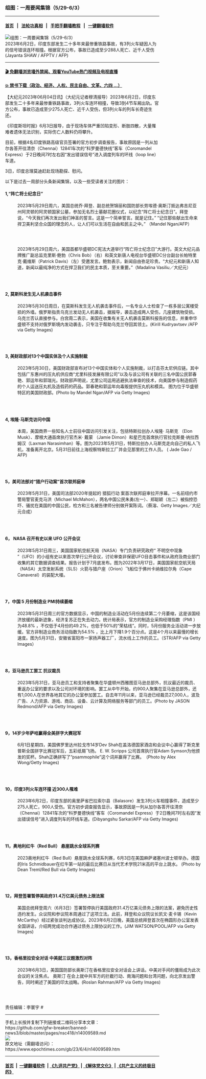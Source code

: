 ### 组图：一周要闻集锦（5/29-6/3）
------------------------

#### [首页](https://github.com/gfw-breaker/banned-news3/blob/master/README.md) &nbsp;&nbsp;|&nbsp;&nbsp; [法轮功真相](https://github.com/begood0513/basic/blob/master/README.md)  &nbsp;&nbsp;|&nbsp;&nbsp; [手把手翻墙教程](https://github.com/gfw-breaker/guides/wiki)  &nbsp;&nbsp;|&nbsp;&nbsp; [一键翻墙软件](https://github.com/gfw-breaker/nogfw/blob/master/README.md)  



<div><img alt="组图：一周要闻集锦（5/29-6/3）" class="attachment-djy_600_400 size-djy_600_400 wp-post-image" src="https://i.epochtimes.com/assets/uploads/2023/06/id14009811-GettyImages-1258390591-600x400.jpg"/>
<div class="caption">
 2023年6月2日，印度东部发生二十多年来最惨重铁路事故，有3列火车疑因人为的信号错误连环相撞。根据官方公布，事故已造成至少288人死亡、近千人受伤 (Jayanta SHAW / AFPTV / AFP)
</div></div><hr/>

#### [ 🎬  免翻墙浏览墙外禁闻、观看YouTube热门视频及电视直播](https://github.com/gfw-breaker/HelloWorld)

#### [ 💥  禁书下载（政治、经济、人权、民主自由、文革、六四 ...）](https://github.com/gfw-breaker/books/blob/master/README.md)

<div><p>
 【大纪元2023年06月04日讯】（大纪元记者穆清报导）2023年6月2日，印度东部发生二十多年来最惨重铁路事故，3列火车连环相撞，导致3到4节车厢出轨。官方公布，事故已造成至少275人死亡、近千人受伤，但3列火车的列车长奇迹生还。
</p>
<p>
 《印度斯坦时报》6月3日报导，由于现场车体严重凹陷变形、断肢四散，大量罹难者遗体无法识别，实际伤亡人数料仍将攀升。
</p>
<p>
 目前，根据4名印度铁路高级官员签署的官方初步调查报告，事故原因是一列从加尔各答开往清奈（Chennai）12841车次的“科罗曼德快线”客车（Coromandel Express）于2日晚间7时左右因“发出错误信号”进入调度列车的环线（loop line）车道。
</p>
<p>
 3日，印度总理莫迪赶赴现场勘探、慰问。
</p>
<p>
 以下是过去一周部分头条新闻集锦，以及一些受读者关注的图片：
</p>
<h4>
 1,“阵亡将士纪念日”
</h4>
<figure aria-describedby="caption-attachment-14006255" class="wp-caption aligncenter" id="attachment_14006255" style="width: 600px">
 <ok href="https://i.epochtimes.com/assets/uploads/2023/05/id14006255-GettyImages-1258270062.jpg" target="_blank">
  <img alt="" class="size-large wp-image-14006255" src="https://i.epochtimes.com/assets/uploads/2023/05/id14006255-GettyImages-1258270062-600x400.jpg"/>
 </ok>
 <br/><figcaption class="wp-caption-text" id="caption-attachment-14006255">
  2023年5月29日周六，美国总统乔‧拜登、副总统贺锦丽和国防部长劳埃德‧奥斯汀抵达弗吉尼亚州阿灵顿的阿灵顿国家公墓，参加无名烈士墓献花圈仪式，以纪念“阵亡将士纪念日”。拜登说，“今天我们再次发出我们神圣的誓言。这是一个简单誓言。就是记住。” “记住那些献出生命来捍卫美利坚合众国的理念的人，让人们可以生活在自由和民主之中。” （Mandel Ngan/AFP）
 </figcaption><br/>
</figure><br/>
<figure aria-describedby="caption-attachment-14006253" class="wp-caption aligncenter" id="attachment_14006253" style="width: 600px">
 <ok href="https://i.epochtimes.com/assets/uploads/2023/05/id14006253-001.jpeg" target="_blank">
  <img alt="" class="size-large wp-image-14006253" src="https://i.epochtimes.com/assets/uploads/2023/05/id14006253-001-600x392.jpeg"/>
 </ok>
 <br/><figcaption class="wp-caption-text" id="caption-attachment-14006253">
  2023年5月29日周六，美国首都华盛顿DC宪法大道举行“阵亡将士纪念日”大游行。英文大纪元品牌推广副总监克里斯‧鲍勃（Chris Bob）（右）和英文新唐人电视台华盛顿DC分台副台长帕特里克‧戴维斯（Patrick Davis）（左）受邀发言。鲍勃表示，新闻自由弥足珍贵。“大纪元和新唐人知道，新闻以最纯净的方式在捍卫我们的民主本质，至关重要。”（Madalina Vasiliu／大纪元）
 </figcaption><br/>
</figure><br/>
<h4>
 2, 莫斯科发生无人机袭击事件
</h4>
<figure aria-describedby="caption-attachment-14006855" class="wp-caption aligncenter" id="attachment_14006855" style="width: 600px">
 <ok href="https://i.epochtimes.com/assets/uploads/2023/05/id14006855-GettyImages-1258280130.jpg" target="_blank">
  <img alt="" class="size-large wp-image-14006855" src="https://i.epochtimes.com/assets/uploads/2023/05/id14006855-GettyImages-1258280130-600x400.jpg"/>
 </ok>
 <br/><figcaption class="wp-caption-text" id="caption-attachment-14006855">
  2023年5月30日周日，在莫斯科发生无人机袭击事件后，一名专业人士检查了一栋多层公寓楼受损的外墙。俄罗斯指责乌克兰发动无人机袭击，据报导，袭击造成两人受伤，几座建筑物受损。乌克兰否认直接参与。白宫周二表示，美国在收集有关无人机袭击莫斯科报告的信息，并重申华盛顿不支持对俄罗斯境内发动袭击，只专注于帮助乌克兰夺回其领土。(Kirill Kudryavtsev /AFP via Getty Images)
 </figcaption><br/>
</figure><br/>
<h4>
 3, 美财政部对13个中国实体及个人实施制裁
</h4>
<figure aria-describedby="caption-attachment-14009605" class="wp-caption aligncenter" id="attachment_14009605" style="width: 600px">
 <ok href="https://i.epochtimes.com/assets/uploads/2023/06/id14009605-GettyImages-1253168795.jpg" target="_blank">
  <img alt="" class="size-large wp-image-14009605" src="https://i.epochtimes.com/assets/uploads/2023/06/id14009605-GettyImages-1253168795-600x400.jpg"/>
 </ok>
 <br/><figcaption class="wp-caption-text" id="caption-attachment-14009605">
  2023年5月30日，美国财政部宣布对13个中国实体和个人实施制裁，以打击芬太尼供应链。其中包括广东惠州的压丸机供应商“尤里科技发展有限公司”以及与该公司有关联的三名中国公民郭春艳、郭运年和郭瑞光。财政部声明说，尤里公司运用逃避执法审查的技术，向美国参与制造假药的个人运送压丸机及造假药的药品。郭春艳和郭运年向毒贩提供压丸机和模具。 图为位于华盛顿特区的美国财政部。(Photo by Mandel Ngan/AFP via Getty Images)
 </figcaption><br/>
</figure><br/>
<h4>
 4, 埃隆‧马斯克访问中国
</h4>
<figure aria-describedby="caption-attachment-14009114" class="wp-caption aligncenter" id="attachment_14009114" style="width: 600px">
 <ok href="https://i.epochtimes.com/assets/uploads/2023/06/id14009114-000_33GL9TA.jpg" target="_blank">
  <img alt="" class="size-large wp-image-14009114" src="https://i.epochtimes.com/assets/uploads/2023/06/id14009114-000_33GL9TA-600x399.jpg"/>
 </ok>
 <br/><figcaption class="wp-caption-text" id="caption-attachment-14009114">
  本周，美国商界一些知名人士前往中国访问引发关注，包括特斯拉创办人埃隆‧
  <ok href="https://www.epochtimes.com/gb/tag/%e9%a6%ac%e6%96%af%e5%85%8b.html">
   马斯克
  </ok>
  （Elon Musk）、摩根大通首席执行官杰米‧
  <ok href="https://www.epochtimes.com/gb/tag/%e6%88%b4%e8%92%99.html">
   戴蒙
  </ok>
  （Jamie Dimon）和星巴克首席执行官拉克斯曼‧纳拉西姆汉（Laxman Narasimhan）等。图为2023年5月31日，特斯拉创办人马斯克走向自己的私人飞机，准备离开北京。5月31日前往上海视察特斯拉工厂并会见那里的工作人员。 ( Jade Gao / AFP)
 </figcaption><br/>
</figure><br/>
<h4>
 5，美司法部对“猎户行动案”首次联邦庭审
</h4>
<figure aria-describedby="caption-attachment-14007838" class="wp-caption aligncenter" id="attachment_14007838" style="width: 600px">
 <ok href="https://i.epochtimes.com/assets/uploads/2023/06/id14007838-166521.jpg" target="_blank">
  <img alt="" class="size-large wp-image-14007838" src="https://i.epochtimes.com/assets/uploads/2023/06/id14007838-166521-600x400.jpg"/>
 </ok>
 <br/><figcaption class="wp-caption-text" id="caption-attachment-14007838">
  2023年5月31日，美国司法部2020年提起的
  <ok href="https://www.epochtimes.com/gb/tag/%e7%8d%b5%e7%8b%90%e8%a1%8c%e5%8b%95.html">
   猎狐行动
  </ok>
  案首次联邦庭审拉开序幕。一名前纽约市警局警官麦克马洪（Michael McMahon），两名中国公民朱勇(左一）、郑聪颖（左二）被指控恐吓、骚扰在美国的中国公民，检方和三名被告律师分别做开案陈词。（蔡溶、Getty Images／大纪元合成）
 </figcaption><br/>
</figure><br/>
<h4>
 6，
 <span class="s1">
  NASA
 </span>
 召开有史以来
 <span class="s1">
  UFO
 </span>
 公开会议
</h4>
<figure aria-describedby="caption-attachment-13656176" class="wp-caption aligncenter" id="attachment_13656176" style="width: 600px">
 <ok href="https://i.epochtimes.com/assets/uploads/2022/03/id13656176-GettyImages-1239277245.jpg" target="_blank">
  <img alt="" class="size-large wp-image-13656176" src="https://i.epochtimes.com/assets/uploads/2022/03/id13656176-GettyImages-1239277245-600x386.jpg"/>
 </ok>
 <br/><figcaption class="wp-caption-text" id="caption-attachment-13656176">
  2023年5月31日周三，美国国家航空航天局（NASA）专门负责研究政府“
  <ok href="https://www.epochtimes.com/gb/tag/%e4%b8%8d%e6%98%8e%e7%a9%ba%e4%b8%ad%e7%8f%be%e8%b1%a1.html">
   不明空中现象
  </ok>
  ”（UFO）的小组有史以来首次举行公开会议，讨论审查非保密UFO目击事件和从政府及商业部门收集的其它数据调查结果。报告计划于7月底发布。图为2022年3月17日，美国国家航空航天局（NASA）太空发射系统（SLS）火箭与猎户座（Orion）飞船位于佛州卡纳维拉尔角（Cape Canaveral）的装配大楼。
 </figcaption><br/>
</figure><br/>
<h4>
 7，中国
 <span class="s1">
  5
 </span>
 月份制造业
 <span class="s1">
  PMI持续萎缩
 </span>
</h4>
<figure aria-describedby="caption-attachment-14009781" class="wp-caption aligncenter" id="attachment_14009781" style="width: 600px">
 <ok href="https://i.epochtimes.com/assets/uploads/2023/06/id14009781-GettyImages-1258303047.jpg" target="_blank">
  <img alt="" class="size-large wp-image-14009781" src="https://i.epochtimes.com/assets/uploads/2023/06/id14009781-GettyImages-1258303047-600x400.jpg"/>
 </ok>
 <br/><figcaption class="wp-caption-text" id="caption-attachment-14009781">
  2023年5月31日周三的官方数据显示，中国的制造业活动在5月份连续第二个月萎缩，这是该国经济放缓的最新迹象，经济复苏正在失去动力。统计局表示，官方的制造业采购经理指数（PMI ）为48.8% ，不仅低于4月份的49.2%，也低于50%的“荣枯线”。同时，5月份服务业活动进一步放缓。官方非制造业商务活动指数为54.5% ，比上月下降1.9个百分点。这是4个月以来最慢的增长速度。图为5月31日，安徽省富阳市一家扬声器工厂，流水线上工作的员工。（STR/AFP via Getty Images）
 </figcaption><br/>
</figure><br/>
<h4>
 8，亚马逊员工罢工 抗议裁员
</h4>
<figure aria-describedby="caption-attachment-14009653" class="wp-caption aligncenter" id="attachment_14009653" style="width: 600px">
 <ok href="https://i.epochtimes.com/assets/uploads/2023/06/id14009653-GettyImages-1258335181.jpg" target="_blank">
  <img alt="" class="size-large wp-image-14009653" src="https://i.epochtimes.com/assets/uploads/2023/06/id14009653-GettyImages-1258335181-600x400.jpg"/>
 </ok>
 <br/><figcaption class="wp-caption-text" id="caption-attachment-14009653">
  2023年5月31日，亚马逊员工和支持者聚集在华盛顿州西雅图亚马逊总部外，抗议最近的裁员、重返办公室的要求以及公司对环境的影响。罢工从中午开始，约900人聚集在亚马逊总部外，还有1,000人在世界各地其它的办公室参加罢工。自去年11月以来，亚马逊已经裁员27,000人，波及广告、人力资源、游戏、商店、设备、云计算及网络服务等部门的员工。(Photo by JASON Redmond/AFP via Getty Images)
 </figcaption><br/>
</figure><br/>
<h4>
 9，14岁少年萨哈赢得全美拼字大赛冠军
</h4>
<figure aria-describedby="caption-attachment-14009627" class="wp-caption aligncenter" id="attachment_14009627" style="width: 600px">
 <ok href="https://i.epochtimes.com/assets/uploads/2023/06/id14009627-GettyImages-1495256920.jpg" target="_blank">
  <img alt="" class="size-large wp-image-14009627" src="https://i.epochtimes.com/assets/uploads/2023/06/id14009627-GettyImages-1495256920-600x400.jpg"/>
 </ok>
 <br/><figcaption class="wp-caption-text" id="caption-attachment-14009627">
  6月1日星期四，美国佛罗里达州拉戈市14岁Dev Shah在盖洛德国家酒店和会议中心赢得了斯克里普斯全国拼字比赛冠军后，五彩纸屑飞扬。 E. W. Scripps 公司首席执行官Adam Symson为他颁发的奖杯。Shah正确拼写了“psammophile”这个词并赢得了比赛。  (Photo by Alex Wong/Getty Images)
 </figcaption><br/>
</figure><br/>
<h4>
 10，印度3列火车连环撞 近300人罹难
</h4>
<figure aria-describedby="caption-attachment-14009135" class="wp-caption aligncenter" id="attachment_14009135" style="width: 600px">
 <ok href="https://i.epochtimes.com/assets/uploads/2023/06/id14009135-GettyImages-1258389463.jpg" target="_blank">
  <img alt="" class="size-large wp-image-14009135" src="https://i.epochtimes.com/assets/uploads/2023/06/id14009135-GettyImages-1258389463-600x400.jpg"/>
 </ok>
 <br/><figcaption class="wp-caption-text" id="caption-attachment-14009135">
  2023年6月2日，印度东部的奥里萨省巴拉索尔县（Balasore）发生3列火车相撞事件，造成至少275人死亡，900人受伤。官方初步调查报告显示，事故原因是一列从加尔各答开往清奈（Chennai）12841车次的“科罗曼德快线”客车（Coromandel Express）于2日晚间7时左右因“发出错误信号”进入调度列车的环线车道。(Dibyangshu Sarkar/AFP via Getty Images)
 </figcaption><br/>
</figure><br/>
<h4>
 11，奥地利红牛（Red Bull） 悬崖跳水全球系列赛
</h4>
<figure aria-describedby="caption-attachment-14009676" class="wp-caption aligncenter" id="attachment_14009676" style="width: 600px">
 <ok href="https://i.epochtimes.com/assets/uploads/2023/06/id14009676-GettyImages-1258415964.jpg" target="_blank">
  <img alt="" class="size-large wp-image-14009676" src="https://i.epochtimes.com/assets/uploads/2023/06/id14009676-GettyImages-1258415964-600x400.jpg"/>
 </ok>
 <br/><figcaption class="wp-caption-text" id="caption-attachment-14009676">
  2023奥地利红牛（Red Bull）悬崖跳水全球系列赛，6月3日在美国麻萨诸塞州波士顿举办。德国的Iris Schmidbauer在红牛第一站的最后比赛日从当代艺术学院21米高的平台上跳水。 (Photo by Dean Treml/Red Bull via Getty Images)
 </figcaption><br/>
</figure><br/>
<h4>
 12，拜登签署暂停美政府31.4万亿美元债务上限法案
</h4>
<figure aria-describedby="caption-attachment-14009178" class="wp-caption aligncenter" id="attachment_14009178" style="width: 600px">
 <ok href="https://i.epochtimes.com/assets/uploads/2023/06/id14009178-GettyImages-1258387526.jpg" target="_blank">
  <img alt="" class="size-large wp-image-14009178" src="https://i.epochtimes.com/assets/uploads/2023/06/id14009178-GettyImages-1258387526-600x389.jpg"/>
 </ok>
 <br/><figcaption class="wp-caption-text" id="caption-attachment-14009178">
  美国总统拜登周六（6月3日）签署暂停执行美国政府31.4万亿美元债务上限的法案，避免历史性违约发生。众议院和参议院本周通过了这项立法。此前，拜登和众议院议长凯文‧麦卡锡（Kevin McCarthy）经过紧张谈判达成协议。2023年6月2日晚，美国总统拜登首次在椭圆形办公室发表全国讲话，介绍两党成功合作通过债务上限协议的工作。(JIM WATSON/POOL/AFP via Getty Images)
 </figcaption><br/>
</figure><br/>
<h4>
 13，香格里拉安全对话 中美就三议题激烈对阵
</h4>
<figure aria-describedby="caption-attachment-14009429" class="wp-caption aligncenter" id="attachment_14009429" style="width: 600px">
 <ok href="https://i.epochtimes.com/assets/uploads/2023/06/id14009429-GettyImages-1258389213.jpg" target="_blank">
  <img alt="" class="size-large wp-image-14009429" src="https://i.epochtimes.com/assets/uploads/2023/06/id14009429-GettyImages-1258389213-600x400.jpg"/>
 </ok>
 <br/><figcaption class="wp-caption-text" id="caption-attachment-14009429">
  2023年6月3日，美国国防部长奥斯汀在香格里拉安全对话会上讲话。中美对手间的僵局成为此次会议的关注焦点。
  <ok href="https://www.epochtimes.com/gb/tag/%e5%a5%a7%e6%96%af%e6%b1%80.html">
   奥斯汀
  </ok>
  在会上就中共军方的拦截行动、南海问题和台湾问题，向北京发出警告，同时阐述了美国的印太战略。(Roslan Rahman/AFP via Getty Images)
 </figcaption><br/>
</figure><br/>
<p>
 责任编辑：李寰宇 #
</p>
</div>
<hr/>
手机上长按并复制下列链接或二维码分享本文章：<br/>
https://github.com/gfw-breaker/banned-news3/blob/master/pages/nsc418/n14009589.md <br/>
<a href='https://github.com/gfw-breaker/banned-news3/blob/master/pages/nsc418/n14009589.md'><img src='https://github.com/gfw-breaker/banned-news3/blob/master/pages/nsc418/n14009589.md.png'/></a> <br/>
原文地址（需翻墙访问）：https://www.epochtimes.com/gb/23/6/4/n14009589.htm


------------------------
#### [首页](https://github.com/gfw-breaker/banned-news3/blob/master/README.md) &nbsp;|&nbsp; [一键翻墙软件](https://github.com/gfw-breaker/nogfw/blob/master/README.md) &nbsp;| [《九评共产党》](https://github.com/gfw-breaker/9ping.md/blob/master/README.md#九评之一评共产党是什么) | [《解体党文化》](https://github.com/gfw-breaker/jtdwh.md/blob/master/README.md) | [《共产主义的终极目的》](https://github.com/gfw-breaker/gczydzjmd.md/blob/master/README.md)


<img src='http://gfw-breaker.win/banned-news3/pages/nsc418/n14009589.md' width='0px' height='0px'/>